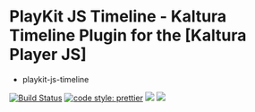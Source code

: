 
# PlayKit JS Timeline - Kaltura Timeline Plugin for the [Kaltura Player JS]

* playkit-js-timeline

[![Build Status](https://github.com/kaltura/playkit-js-timeline/actions/workflows/run_canary_full_flow.yaml/badge.svg)](https://github.com/kaltura/playkit-js-timeline/actions/workflows/run_canary_full_flow.yaml)
[![code style: prettier](https://img.shields.io/badge/code_style-prettier-ff69b4.svg?style=flat-square)](https://github.com/prettier/prettier)
[![](https://img.shields.io/npm/v/@playkit-js/playkit-js-timeline/latest.svg)](https://www.npmjs.com/package/@playkit-js/playkit-js-timeline)
[![](https://img.shields.io/npm/v/@playkit-js/playkit-js-timeline/canary.svg)](https://www.npmjs.com/package/@playkit-js/playkit-js-timeline/v/canary)
